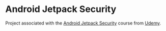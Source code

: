 # Android Jetpack Security

Project associated with the [Android Jetpack Security][1] course from [Udemy][2].

[1]:https://www.udemy.com/course/android-jetpack-security/
[2]:https://www.udemy.com/
